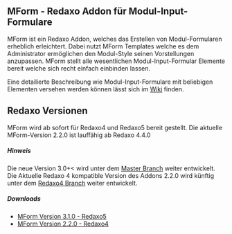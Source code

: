 ## MForm - Redaxo Addon für Modul-Input-Formulare

MForm ist ein Redaxo Addon, welches das Erstellen von Modul-Formularen erheblich erleichtert. Dabei nutzt MForm Templates  welche es dem Administrator ermöglichen den Modul-Style seinen Vorstellungen anzupassen. MForm stellt alle wesentlichen Modul-Input-Formular Elemente bereit welche sich recht einfach einbinden lassen.

Eine detailierte Beschreibung wie Modul-Input-Formulare mit beliebigen Elementen versehen werden können lässt sich im [Wiki](https://github.com/joachimdoerr/mform/wiki) finden.

## Redaxo Versionen

MForm wird ab sofort für Redaxo4 und Redaxo5 bereit gestellt. Die aktuelle MForm-Version 2.2.0 ist lauffähig ab Redaxo 4.4.0

##### Hinweis

Die neue Version 3.0+< wird unter dem [Master Branch](https://github.com/joachimdoerr/mform) weiter entwickelt.
Die Aktuelle Redaxo 4 kompatible Version des Addons 2.2.0 wird künftig unter dem [Redaxo4 Branch](https://github.com/joachimdoerr/mform/tree/redaxo4) weiter entwickelt.

##### Downloads

* [MForm Version 3.1.0 - Redaxo5](https://github.com/joachimdoerr/mform/archive/master.zip)
* [MForm Version 2.2.0 - Redaxo4](https://github.com/joachimdoerr/mform/archive/redaxo4.zip)
